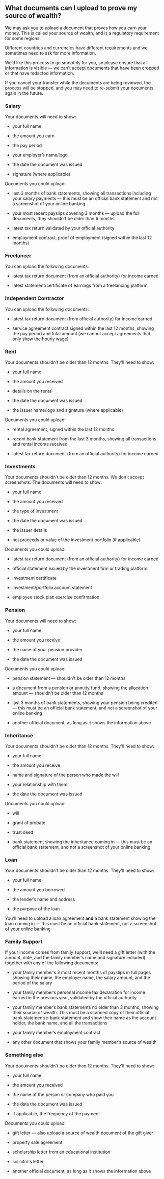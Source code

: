 ## What documents can I upload to prove my source of wealth?  
We may ask you to upload a document that proves how you earn your money. This is called your source of wealth, and is a regulatory requirement for some regions. 

Different countries and currencies have different requirements and we sometimes need to ask for more information. 

We’d like this process to go smoothly for you, so please ensure that all information is visible — we can’t accept documents that have been cropped or that have redacted information.

If you cancel your transfer while the documents are being reviewed, the process will be stopped, and you may need to re-submit your documents again in the future. 

### **Salary**

Your documents will need to show:

  * your full name

  * the amount you earn

  * the pay period

  * your employer’s name/logo

  * the date the document was issued

  * signature (where applicable)




Documents you could upload:

  * last 3 months of bank statements, showing all transactions including your salary payments — this must be an official bank statement and not a screenshot of your online banking

  * your most recent payslips covering 3 months — upload the full documents, they shouldn't be older than 6 months

  * latest tax return validated by your official authority

  * employment contract, proof of employment (signed within the last 12 months)




### Freelancer

You can upload the following documents:

  * latest tax return document (from an official authority) for income earned

  * latest statement/certificate of earnings from a freelancing platform




###  **Independent Contractor**

You can upload the following documents:

  * latest tax return document (from official authority) for income earned

  * service agreement contract signed within the last 12 months, showing the pay period and total amount (we cannot accept agreements that only show the hourly wage)




### Rent

Your documents shouldn't be older than 12 months. They'll need to show:

  * your full name

  * the amount you received

  * details on the rental

  * the date the document was issued

  * the issuer name/logo and signature (where applicable)




Documents you could upload:

  * rental agreement, signed within the last 12 months

  * recent bank statement from the last 3 months, showing all transactions and rental income received

  * latest tax return document (from an official authority) for income earned




###  **Investments**

Your documents shouldn't be older than 12 months. We don't accept screenshots. The documents will need to show:

  * your full name

  * the amount you received

  * the type of investment

  * the date the document was issued

  * the issuer details

  * net proceeds or value of the investment portfolio (if applicable)




Documents you could upload:

  * latest tax return document (from an official authority) for income earned

  * official statement issued by the investment firm or trading platform

  * investment certificate

  * investment/portfolio account statement

  * employee stock plan exercise confirmation 




### **Pension**

Your documents will need to show:

  * your full name

  * the amount you receive

  * the name of your pension provider

  * the date the document was issued




Documents you could upload:

  * pension statement — shouldn't be older than 12 months

  * a document from a pension or annuity fund, showing the allocation amount — shouldn't be older than 12 months

  * last 3 months of bank statements, showing your pension being credited — this must be an official bank statement, and not a screenshot of your online banking

  * another official document, as long as it shows the information above 




### **Inheritance**

Your documents shouldn't be older than 12 months. They'll need to show:

  * your full name

  * the amount you receive

  * name and signature of the person who made the will

  * your relationship with them

  * the date the document was issued




Documents you could upload:

  * will

  * grant of probate

  * trust deed

  * bank statement showing the inheritance coming in — this must be an official bank statement, and not a screenshot of your online banking




###  **Loan**

Your documents shouldn't be older than 12 months. They'll need to show:

  * your full name

  * the amount you borrowed

  * the lender’s name and address

  * the purpose of the loan




You'll need to upload a loan agreement **and** a bank statement showing the loan coming in — this must be an official bank statement, not a screenshot of your online banking

###  **Family Support**

If your income comes from family support, we'll need a gift letter (with the amount, date, and the family member’s name and signature included) together with any of the following documents:

  * your family member’s 3 most recent months of payslips in full pages showing their name, the employer name, the salary amount, and the period of the salary

  * your family member’s personal income tax declaration for income earned in the previous year, validated by the official authority

  * your family member’s bank statements no older than 3 months, showing their source of wealth. This must be a scanned copy of their official bank statement/e-bank statement and show their name as the account holder, the bank name, and all the transactions

  * your family member’s employment contract

  * any other document that shows your family member’s source of wealth




###  **Something else**

Your documents shouldn't be older than 12 months. They'll need to show:

  * your full name

  * the amount you received

  * the name of the person or company who paid you

  * the date the document was issued

  * if applicable, the frequency of the payment




Documents you could upload:

  * gift letter — also upload a source of wealth document of the gift giver

  * property sale agreement

  * scholarship letter from an educational institution

  * solicitor's letter

  * another official document, as long as it shows the information above